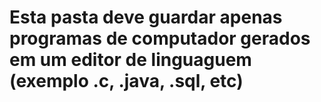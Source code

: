 # Esta pasta deve guardar apenas programas de computador gerados em um editor de linguaguem (exemplo .c, .java, .sql, etc)

